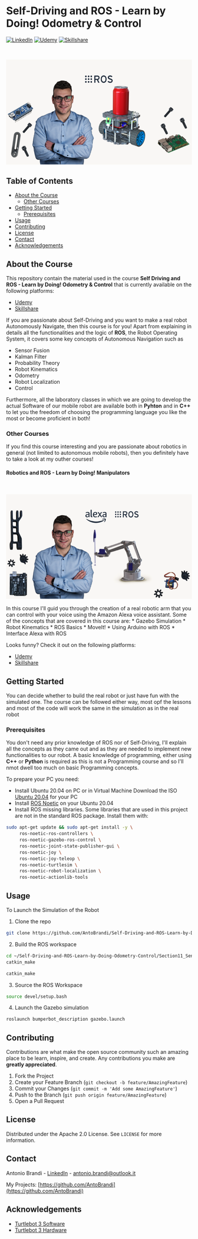 # Self-Driving and ROS - Learn by Doing! Odometry & Control
[![LinkedIn][linkedin-shield]][linkedin-url]
[![Udemy][udemy-shield]][udemy-url]
[![Skillshare][skillshare-shield]][skillshare-url]

<!-- PROJECT LOGO -->
<br />
<p align="center">
   <img src="images/cover.png" alt="Cover">
</p>


## Table of Contents

* [About the Course](#about-the-course)
   * [Other Courses](#other-courses)
* [Getting Started](#getting-started)
  * [Prerequisites](#prerequisites)
* [Usage](#usage)
* [Contributing](#contributing)
* [License](#license)
* [Contact](#contact)
* [Acknowledgements](#acknowledgements)

<!-- ABOUT THE COURSE -->  
## About the Course
This repository contain the material used in the course **Self Driving and ROS - Learn by Doing! Odometry & Control** that is currently available on the following platforms:
* [Udemy](https://www.udemy.com/course/self-driving-and-ros-learn-by-doing-odometry-control/?couponCode=LEARNBYDOING)
* [Skillshare](https://skl.sh/3Jzo74f)

If you are passionate about Self-Driving and you want to make a real robot Autonomously Navigate, then this course is for you! 
Apart from explaining in details all the functionalities and the logic of **ROS**, the Robot Operating System, it covers some key concepts of Autonomous Navigation such as
* Sensor Fusion
* Kalman Filter
* Probability Theory
* Robot Kinematics
* Odometry
* Robot Localization
* Control

Furthermore, all the laboratory classes in which we are going to develop the actual Software of our mobile robot are available both in **Pyhton** and in **C++** to let you the freedom of choosing the programming language you like the most or become proficient in both!


<!-- OTHER COURSES -->
### Other Courses
If you find this course interesting and you are passionate about robotics in general (not limited to autonomous mobile robots), then you definitely have to take a look at my outher courses!

#### Robotics and ROS - Learn by Doing! Manipulators
<br />
<p align="center">
   <img src="images/cover_manipulators.png" alt="Cover Manipulators">
</p>
In this course I'll guid you through the creation of a real robotic arm that you can control with your voice using the Amazon Alexa voice assistant.
Some of the concepts that are covered in this course are:
* Gazebo Simulation
* Robot Kinematics
* ROS Basics
* MoveIt!
* Using Arduino with ROS
* Interface Alexa with ROS

Looks funny? Check it out on the following platforms:
* [Udemy](https://www.udemy.com/course/robotics-and-ros-learn-by-doing-manipulators/?couponCode=LEARNBYDOING)
* [Skillshare](https://skl.sh/3UAFaXW)

<!-- GETTING STARTED -->
## Getting Started
You can decide whether to build the real robot or just have fun with the simulated one. The course can be followed either way, most opf the lessons and most of the code will work the same in the simulation as in the real robot

### Prerequisites
You don't need any prior knowledge of ROS nor of Self-Driving, I'll explain all the concepts as they came out and as they are needed to implement new functionalities to our robot.
A basic knowledge of programming, either using **C++** or **Python** is required as this is not a Programming course and so I'll nmot dwell too much on basic Programming concepts.

To prepare your PC you need:
* Install Ubuntu 20.04 on PC or in Virtual Machine
Download the ISO [Ubuntu 20.04](https://ubuntu.com/download/alternative-downloads) for your PC
* Install [ROS Noetic](http://wiki.ros.org/noetic/Installation/Ubuntu) on your Ubuntu 20.04
* Install ROS missing libraries. Some libraries that are used in this project are not in the standard ROS package. Install them with:
```sh
sudo apt-get update && sudo apt-get install -y \
     ros-noetic-ros-controllers \
     ros-noetic-gazebo-ros-control \
     ros-noetic-joint-state-publisher-gui \
     ros-noetic-joy \
     ros-noetic-joy-teleop \
     ros-noetic-turtlesim \
     ros-noetic-robot-localization \
     ros-noetic-actionlib-tools
```

<!-- USAGE -->
## Usage
To Launch the Simulation of the Robot 
1. Clone the repo
```sh
git clone https://github.com/AntoBrandi/Self-Driving-and-ROS-Learn-by-Doing-Odometry-Control.git
```
2. Build the ROS workspace
```sh
cd ~/Self-Driving-and-ROS-Learn-by-Doing-Odometry-Control/Section11_Sensor-Fusion/bumperbot_ws
catkin_make
```
```sh
catkin_make
```
3. Source the ROS Workspace
```sh
source devel/setup.bash
```
4. Launch the Gazebo simulation
```sh
roslaunch bumperbot_description gazebo.launch
```

<!-- CONTRIBUTING -->
## Contributing
Contributions are what make the open source community such an amazing place to be learn, inspire, and create. Any contributions you make are **greatly appreciated**.

1. Fork the Project
2. Create your Feature Branch (`git checkout -b feature/AmazingFeature`)
3. Commit your Changes (`git commit -m 'Add some AmazingFeature'`)
4. Push to the Branch (`git push origin feature/AmazingFeature`)
5. Open a Pull Request


<!-- LICENSE -->
## License

Distributed under the Apache 2.0 License. See `LICENSE` for more information.


<!-- CONTACT -->
## Contact

Antonio Brandi - [LinkedIn]([linkedin-url]) - antonio.brandi@outlook.it

My Projects: [https://github.com/AntoBrandi](https://github.com/AntoBrandi)


<!-- ACKNOWLEDGEMENTS -->
## Acknowledgements
* [Turtlebot 3 Software](https://github.com/ROBOTIS-GIT/turtlebot3)
* [Turtlebot 3 Hardware](https://cad.onshape.com/documents/2586c4659ef3e7078e91168b/w/14abf4cb615429a14a2732cc/e/9ae9841864e78c02c4966c5e)


<!-- MARKDOWN LINKS & IMAGES -->
[linkedin-shield]: https://img.shields.io/badge/-LinkedIn-black.svg?style=flat-square&logo=linkedin&colorB=555
[linkedin-url]: https://www.linkedin.com/in/antonio-brandi-512166bb/
[udemy-shield]: https://img.shields.io/badge/-Udemy-black.svg?style=flat-square&logo=udemy&colorB=555
[udemy-url]: https://www.udemy.com/user/antonio-brandi/
[skillshare-shield]: https://img.shields.io/badge/-Skillshare-black.svg?style=flat-square&logo=skillshare&colorB=555
[skillshare-url]: https://www.skillshare.com/en/profile/Antonio-Brandi/471799472
